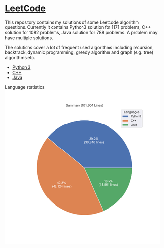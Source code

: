 # [LeetCode](https://leetcode.com/)

This repository contains my solutions of some Leetcode algorithm questions.
Currently it contains Python3 solution for 1171 problems, C++ solution for 1082 problems, Java solution for 788 problems.
A problem may have multiple solutions.

The solutions cover a lot of frequent used algorithms including recursion, backtrack, dynamic programming, greedy algorithm and graph (e.g. tree) algorithms etc.

* [Python 3](python3.md)
* [C++](cpp.md)
* [Java](java.md)

Language statistics
![summary](images/pie.png)
